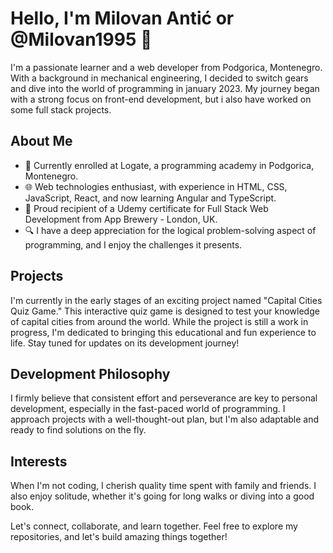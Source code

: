 # Hello, I'm Milovan Antić or  @Milovan1995 👋

I'm a passionate learner and a web developer from Podgorica, Montenegro. With a background in mechanical engineering, I decided to switch gears and dive into the world of programming in january 2023. My journey began with a strong focus on front-end development, but i also have worked on some full stack projects.

## About Me

- 🚀 Currently enrolled at Logate, a programming academy in Podgorica, Montenegro.
- 🌐 Web technologies enthusiast, with experience in HTML, CSS, JavaScript, React, and now learning Angular and TypeScript.
- 📜 Proud recipient of a Udemy certificate for Full Stack Web Development from App Brewery - London, UK.
- 🔍 I have a deep appreciation for the logical problem-solving aspect of programming, and I enjoy the challenges it presents.

## Projects

I'm currently in the early stages of an exciting project named "Capital Cities Quiz Game." This interactive quiz game is designed to test your knowledge of capital cities from around the world. While the project is still a work in progress, I'm dedicated to bringing this educational and fun experience to life. Stay tuned for updates on its development journey!

## Development Philosophy

I firmly believe that consistent effort and perseverance are key to personal development, especially in the fast-paced world of programming. I approach projects with a well-thought-out plan, but I'm also adaptable and ready to find solutions on the fly.

## Interests

When I'm not coding, I cherish quality time spent with family and friends. I also enjoy solitude, whether it's going for long walks or diving into a good book.

Let's connect, collaborate, and learn together. Feel free to explore my repositories, and let's build amazing things together!
